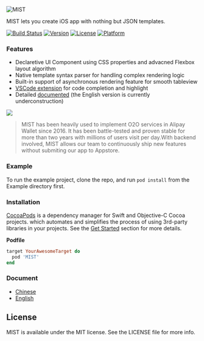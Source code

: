 


![MIST](https://zos.alipayobjects.com/rmsportal/UdQchQQMceYaxFkYQJHu.svg)

MIST lets you create iOS app with nothing but JSON templates.  

[![Build Status](https://travis-ci.org/Vizzle/MIST.svg?branch=master)](https://travis-ci.org/Vizzle/MIST)
[![Version](https://img.shields.io/cocoapods/v/MIST.svg?style=flat)](http://cocoapods.org/pods/MIST)
[![License](https://img.shields.io/cocoapods/l/MIST.svg?style=flat)](http://cocoapods.org/pods/MIST)
[![Platform](https://img.shields.io/cocoapods/p/MIST.svg?style=flat)](http://cocoapods.org/pods/MIST)

### Features

- Declaretive UI Component using CSS properties and advacned Flexbox layout algorithm
- Native template syntax parser for handling complex rendering logic
- Built-in support of asynchronous rendering feature for smooth tableview
- [VSCode extension](https://github.com/Vizzle/vscode-mist) for code completion and highlight
- Detailed [documented](https://vizzle.github.io/MIST/) (the English version is currently underconstruction)

[![](http://i.ytimg.com/vi/Am4h2MZUggY/maxresdefault.jpg)](https://www.youtube.com/watch?v=Am4h2MZUggY)


> MIST has been heavily used to implement O2O services in Alipay Wallet since 2016. It has been battle-tested and proven stable for more than two years with millions of users visit per day.With backend involved, MIST allows our team to  continuously ship new features without submiting our app to Appstore.

### Example

To run the example project, clone the repo, and run `pod install` from the Example directory first.

### Installation

[CocoaPods](http://cocoapods.org) is a dependency manager for Swift and Objective-C Cocoa projects. which automates and simplifies the process of using 3rd-party libraries in your projects. See the [Get Started](https://cocoapods.org/#get_started) section for more details.

**Podfile**

```ruby
target YourAwesomeTarget do
  pod 'MIST'
end
```
### Document

- [Chinese](https://vizzle.github.io/MIST/)
- [English]()

## License

MIST is available under the MIT license. See the LICENSE file for more info.
